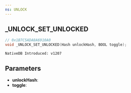 ```yaml
---
ns: UNLOCK
---
```

## _UNLOCK_SET_UNLOCKED

```c
// 0x1B7C5ADA8A6910A0
void _UNLOCK_SET_UNLOCKED(Hash unlockHash, BOOL toggle);
```

```
NativeDB Introduced: v1207
```

## Parameters
* **unlockHash**:
* **toggle**:
